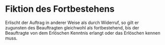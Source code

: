 # Fiktion des Fortbestehens

Erlischt der Auftrag in anderer Weise als durch Widerruf, so gilt er zugunsten des Beauftragten gleichwohl als fortbestehend, bis der Beauftragte von dem Erlöschen Kenntnis erlangt oder das Erlöschen kennen muss. 


